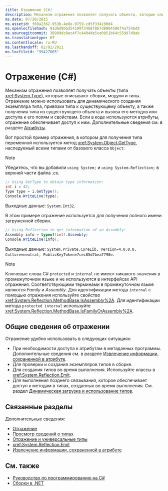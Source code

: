 ```yaml
---
title: Отражение (C#)
description: Механизм отражения позволяет получать объекты, которые описывают сборки, модули и типы в C#. Если в коде используются атрибуты, отражение обеспечивает доступ к ним.
ms.date: 07/20/2015
ms.assetid: f80a2362-953b-4e8e-9759-cd5f334190d4
ms.openlocfilehash: 91d6d9bbd54199f3468f867d8804596f4a7546d9
ms.sourcegitcommit: 38999dc0ec4f7c4404de5ce0951b64c55997d9ab
ms.translationtype: HT
ms.contentlocale: ru-RU
ms.lasthandoff: 02/02/2021
ms.locfileid: "99427065"
---
```

# <a name="reflection-c"></a>Отражение (C#)

Механизм отражения позволяет получать объекты (типа <xref:System.Type>), которые описывают сборки, модули и типы. Отражение можно использовать для динамического создания экземпляра типа, привязки типа к существующему объекту, а также получения типа из существующего объекта и вызова его методов или доступа к его полям и свойствам. Если в коде используются атрибуты, отражение обеспечивает доступ к ним. Дополнительные сведения см. в разделе [Атрибуты](../../../standard/attributes/index.md).

Вот простой пример отражения, в котором для получения типа переменной используется метод <xref:System.Object.GetType>, наследуемый всеми типами от базового класса `Object`:

> [!NOTE]
> Убедитесь, что вы добавили `using System;` и `using System.Reflection;` в верхней части файла *.cs*.

```csharp
// Using GetType to obtain type information:
int i = 42;
Type type = i.GetType();
Console.WriteLine(type);
```

Выходные данные: `System.Int32`.

В этом примере отражение используется для получения полного имени загруженной сборки.

```csharp
// Using Reflection to get information of an Assembly:
Assembly info = typeof(int).Assembly;
Console.WriteLine(info);
```

Выходные данные: `System.Private.CoreLib, Version=4.0.0.0, Culture=neutral, PublicKeyToken=7cec85d7bea7798e`.

> [!NOTE]
> Ключевые слова C# `protected` и `internal` не имеют никакого значения в промежуточном языке и не используются в интерфейсах API отражения. Соответствующими терминами в промежуточном языке являются *Family* и *Assembly*. Для идентификации метода `internal` с помощью отражения используйте свойство <xref:System.Reflection.MethodBase.IsAssembly%2A>. Для идентификации метода `protected internal` используйте <xref:System.Reflection.MethodBase.IsFamilyOrAssembly%2A>.

## <a name="reflection-overview"></a>Общие сведения об отражении

Отражение удобно использовать в следующих ситуациях:

- При необходимости доступа к атрибутам в метаданных программы. Дополнительные сведения см. в разделе [Извлечение информации, сохраненной в атрибуте](../../../standard/attributes/retrieving-information-stored-in-attributes.md).
- Для проверки и создания экземпляров типов в сборке.
- Для создания типов во время выполнения. Используйте классы в <xref:System.Reflection.Emit>.
- Для выполнения позднего связывания, которое обеспечивает доступ к методам в типах, созданных во время выполнения. См. раздел [Динамическая загрузка и использование типов](../../../framework/reflection-and-codedom/dynamically-loading-and-using-types.md).

## <a name="related-sections"></a>Связанные разделы

Дополнительные сведения:

- [Отражение](../../../framework/reflection-and-codedom/reflection.md)
- [Просмотр сведений о типах](../../../framework/reflection-and-codedom/viewing-type-information.md)
- [Отражение и универсальные типы](../../../framework/reflection-and-codedom/reflection-and-generic-types.md)
- <xref:System.Reflection.Emit>
- [Извлечение информации, сохраненной в атрибуте](../../../standard/attributes/retrieving-information-stored-in-attributes.md)

## <a name="see-also"></a>См. также

- [Руководство по программированию на C#](../index.md)
- [Сборки в .NET](../../../standard/assembly/index.md)
